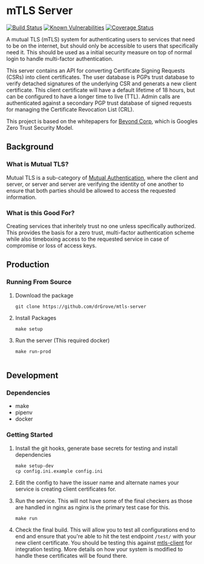 # mTLS Server #

[![Build Status](https://travis-ci.org/drGrove/mtls-server.svg?branch=master)](https://travis-ci.org/drGrove/mtls-server)
[![Known Vulnerabilities](https://snyk.io/test/github/drGrove/mtls-server/badge.svg?targetFile=requirements.txt)](https://snyk.io/test/github/drGrove/mtls-server?targetFile=requirements.txt)
[![Coverage Status](https://coveralls.io/repos/github/drGrove/mtls-server/badge.svg?branch=master)](https://coveralls.io/github/drGrove/mtls-server?branch=master)

A mutual TLS (mTLS) system for authenticating users to services that need to be on the internet, but should only be
accessible to users that specifically need it. This should be used as a initial security measure on top of normal login
to handle multi-factor authentication.

This server contains an API for converting Certificate Signing Requests (CSRs) into client certificates. The user
database is PGPs trust database to verify detached signatures of the underlying CSR and generats a new client
certificate. This client certificate will have a default lifetime of 18 hours, but can be configured to have a longer
time to live (TTL). Admin calls are authenticated against a secondary PGP trust database of signed requests for managing
the Certificate Revocation List (CRL).

This project is based on the whitepapers for [Beyond Corp](https://www.beyondcorp.com/), which is Googles Zero Trust
Security Model.

## Background ##

### What is Mutual TLS? ###

Mutual TLS is a sub-category of [Mutual Authentication](https://en.wikipedia.org/wiki/Mutual_authentication), where the
client and server, or server and server are verifying the identity of one another to ensure that both parties should be
allowed to access the requested information.

### What is this Good For? ###

Creating services that inheritely trust no one unless specifically authorized.  This provides the basis for a zero
trust, multi-factor authentication scheme while also timeboxing access to the requested service in case of compromise or
loss of access keys.

## Production ##

### Running From Source ###

1. Download the package

    ```shell
    git clone https://github.com/drGrove/mtls-server
    ```

2. Install Packages

    ```shell
    make setup
    ```

3. Run the server (This required docker)

    ```shell
    make run-prod
    ```

   ```shell

   ```

## Development ##

### Dependencies ###

* make
* pipenv
* docker

### Getting Started ###

1. Install the git hooks, generate base secrets for testing and install dependencies

    ```shell
    make setup-dev
    cp config.ini.example config.ini
    ```

2. Edit the config to have the issuer name and alternate names your service is creating client certificates for.

3. Run the service. This will not have some of the final checkers as those are handled in nginx as nginx is the primary
   test case for this.

    ```shell
    make run
    ```

4. Check the final build. This will allow you to test all configurations end to end and ensure that you're able to hit
   the test endpoint `/test/` with your new client certificate. You should be testing this against
   [mtls-client](https://github.com/drGrove/mtls-client) for integration testing. More details on how your system is
   modified to handle these certificates will be found there.
